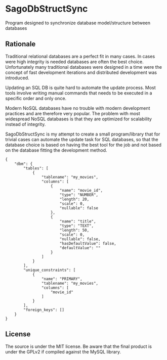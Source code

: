 # SagoDbStructSync
Program designed to synchronize database model/structure between databases

## Rationale
Traditional relational databases are a perfect fit in many cases. In cases were high integrity is needed databases are often the best choice.
Unfortunately many traditional databases were designed in a time were the concept of fast development iterations and distributed development was introduced.

Updating an SQL DB is quite hard to automate the update process. Most tools involve writing manual commands that needs to be executed in a specific order and only once.

Modern NoSQL databases have no trouble with modern development practices and are therefore very popular. The problem with most widespread NoSQL databases is that they are optimized for scalability instead of integrity.

SagoDbStructSync is my attempt to create a small program/library that for trivial cases can automate the update task for SQL databases, so that the database choice is based on having the best tool for the job and not based on the database fitting the development method.

```
{
    "dbm": {
        "tables": [
            {
                "tablename": "my_movies",
                "columns": [
                    {
                        "name": "movie_id",
                        "type": "NUMBER",
                        "length": 20,
                        "scale": 0,
                        "nullable": false
                    },
                    {
                        "name": "title",
                        "type": "TEXT",
                        "length": 50,
                        "scale": 0,
                        "nullable": false,
                        "hasDefaultValue": false,
                        "defaultValue": ""
                    }
                ]
            }
        ],
        "unique_constraints": [
            {
                "name": "PRIMARY",
                "tablename": "my_movies",
                "columns": [
                    "movie_id"
                ]
            }
        ],
        "foreign_keys": []
    }
}
```

## License
The source is under the MIT license. Be aware that the final product is under the GPLv2 if compiled against the MySQL library.
